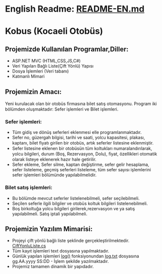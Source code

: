 # English Readme: [README-EN.md](https://github.com/yemrecoskun/Kobus/blob/master/README-EN.md)
# Kobus (Kocaeli Otobüs)
## Projemizde Kullanılan Programlar,Diller:
- ASP.NET MVC (HTML,CSS,JS,C#)
- Veri Yapıları Bağlı Liste(Çift Yönlü) Yapısı
- Dosya İşlemleri (Veri tabanı)
- Katmanlı Mimari
## Projemizin Amacı:
Yeni kurulacak olan bir otobüs ﬁrmasına bilet satış otomasyonu.
Program iki bölümden oluşmaktadır: Sefer işlemleri ve Bilet işlemleri.
### Sefer işlemleri: 
- Tüm gidiş ve dönüş seferleri eklenmesi elle programlanmaktadır. 
- Sefer no, güzergah bilgisi, tarihi ve saati, yolcu kapasitesi, plakası, kaptanı, bilet ﬁyatı girilen bir otobüs, artık seferler listesine eklenmiştir. 
- Sefer listesine eklenen bir otobüsün tüm koltukları numaralandırılarak, yolcu bilgileri, durum (Boş, Rezervasyon, Dolu), ﬁyat, özellikleri otomatik olarak listeye eklenerek hazır hale getirilir. 
- Sefer ekleme, Sefer silme, kaptan değiştirme, sefer gelir hesaplama, sefer listeleme, geçmiş seferleri listeleme, tüm sefer sayısı işlemlerini sefer işlemleri bölümünde yapılabilmelidir. 
### Bilet satış işlemleri:
- Bu bölümde mevcut seferler listelenebilmeli, sefer seçilebilmeli.
- Seçilen seferle ilgili bilgiler ve otobüs koltuk bilgileri listelenebilmeli. 
- Boş birkoltuğa yolcu bilgileri girilerek,rezervasyon ve ya satış yapılabilmeli. Satış iptali yapılabilmeli.
## Projemizin Yazılım Mimarisi:
- Projeyi çift yönlü bağlı liste şeklinde gerçekleştirilmektedir. [CiftYonluListe.cs](https://github.com/yemrecoskun/Kobus/blob/master/Kobus/Substructure/DoubleDirectionalList.cs)
- Tüm kayıt işlemleri text dosyasına yapılmaktadır.
- Günlük yapılan işlemleri [log()](https://github.com/yemrecoskun/Kobus/blob/master/Kobus/Entity/Entity.cs) fonksiyonundan [log.txt](https://github.com/yemrecoskun/Kobus/blob/master/Kobus/File/log.txt) dosyasına gg.AA.yyyy SS:DD - İşlem şekilde yazılmaktadır.
- Projemiz tamamen dinamik bir yapıdadır.
